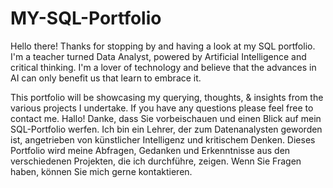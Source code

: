 # MY-SQL-Portfolio
Hello there! Thanks for stopping by and having a look at my SQL portfolio. I'm a teacher turned Data Analyst, powered by Artificial Intelligence and critical thinking. I'm a lover of technology and believe that the advances in AI can only benefit us that learn to embrace it.

This portfolio will be showcasing my querying, thoughts, & insights from the various projects I undertake. If you have any questions please feel free to contact me. Hallo! Danke, dass Sie vorbeischauen und einen Blick auf mein SQL-Portfolio werfen. Ich bin ein Lehrer, der zum Datenanalysten geworden ist, angetrieben von künstlicher Intelligenz und kritischem Denken. Dieses Portfolio wird meine Abfragen, Gedanken und Erkenntnisse aus den verschiedenen Projekten, die ich durchführe, zeigen. Wenn Sie Fragen haben, können Sie mich gerne kontaktieren. 
